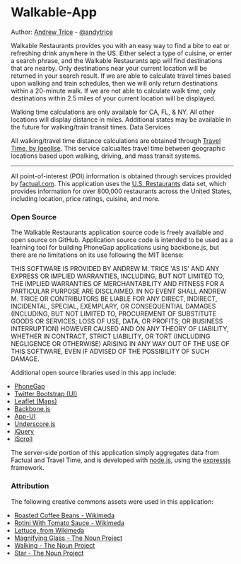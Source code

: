 Walkable-App
============

Author: <a href="http://tricedesigns.com" target="_blank">Andrew Trice</a> - <a href="http://www.twitter.com/andytrice" target="_blank">@andytrice</a>  

Walkable Restaurants provides you with an easy way to find a bite to eat or refreshing drink anywhere in the US. Either select a type of cuisine, or enter a search phrase, and the Walkable Restaurants app will find destinations that are nearby.
Only destinations near your current location will be returned in your search result. If we are able to calculate travel times based upon walking and train schedules, then we will only return destinations within a 20-minute walk. If we are not able to calculate walk time, only destinations within 2.5 miles of your current location will be displayed. 

Walking time calculations are only available for CA, FL, & NY. All other locations will display distance in miles. Additional states may be available in the future for walking/train transit times.
Data Services

All walking/travel time distance calculations are obtained through <a href="http://www.traveltimeapp.com/" target="_blank">Travel Time, by Igeolise</a>.  This service calcualtes travel time between geographic locations based upon walking, driving, and mass transit systems.
<hr/>
All point-of-interest (POI) information is obtained through services provided by <a href="http://www.factual.com/" target="_blank">factual.com</a>.  This application uses the <a href="http://www.factual.com/data-apis/places/restaurants" target="_blank">U.S. Restaurants</a> data set, which provides information for over 800,000 restaurants across the United States, including location, price ratings, cuisine, and more.
        
        
<h3>Open Source</h3>

The Walkable Restaurants application source code is freely available and open source on GitHub. Application source code is intended to be used as a learning tool for building PhoneGap applications using backbone.js, but there are no limitations on its use following the MIT license:

THIS SOFTWARE IS PROVIDED BY ANDREW M. TRICE 'AS IS' AND ANY EXPRESS OR IMPLIED WARRANTIES, INCLUDING, BUT NOT LIMITED TO, THE IMPLIED WARRANTIES OF MERCHANTABILITY AND FITNESS FOR A PARTICULAR PURPOSE ARE DISCLAIMED. IN NO EVENT SHALL ANDREW M. TRICE OR CONTRIBUTORS BE LIABLE FOR ANY DIRECT, INDIRECT, INCIDENTAL, SPECIAL, EXEMPLARY, OR  CONSEQUENTIAL DAMAGES (INCLUDING, BUT NOT LIMITED TO, PROCUREMENT OF SUBSTITUTE GOODS OR SERVICES; LOSS OF USE, DATA, OR PROFITS; OR BUSINESS INTERRUPTION) HOWEVER CAUSED AND ON ANY THEORY OF LIABILITY, WHETHER IN CONTRACT, STRICT LIABILITY, OR TORT (INCLUDING NEGLIGENCE OR OTHERWISE) ARISING IN ANY WAY OUT OF THE USE OF THIS SOFTWARE, EVEN IF ADVISED OF THE POSSIBILITY OF SUCH DAMAGE.


Additional open source libraries used in this app include:

<ul style="margin: 8px; padding: 0px;">
    <li><a href="http://phonegap.com" target="_blank">PhoneGap</a></li>
    <li><a href="http://twitter.github.com/bootstrap/" target="_blank">Twitter Bootstrap (UI)</a></li>
    <li><a href="leaflet.cloudmade.com" target="_blank">Leaflet (Maps)</a></li>
    <li><a href="http://backbonejs.org/" target="_blank">Backbone.js</a></li>
    <li><a href="triceam.github.com/app-UI/" target="_blank">App-UI</a></li>
    <li><a href="underscorejs.org" target="_blank">Underscore.js</a></li>
    <li><a href="jquery.com" target="_blank">jQuery</a></li>
    <li><a href="cubiq.org/iscroll" target="_blank">iScroll</a></li>
</ul>


The server-side portion of this application simply aggregates data from Factual and Travel Time, and is developed with <a href="nodejs.org" target="_blank">node.js</a>, using the <a href="http://expressjs.com/" target="_blank">expressjs</a> framework.
        
<h3>Attribution</h3>

The following creative commons assets were used in this application:
<ul style="margin: 8px; padding: 0px;">
    <li><a href="http://commons.wikimedia.org/wiki/File:Roasted_coffee_beans.jpg" target="_blank">Roasted Coffee Beans - Wikimeda</a></li>
    <li><a href="http://commons.wikimedia.org/wiki/File:Rotiniwithtomatosauce.jpg" target="_blank">Rotini With Tomato Sauce - Wikimeda</a></li>
    <li><a href="http://commons.wikimedia.org/wiki/File:Kopfsalat_Setzlinge.JPG" target="_blank">Lettuce, from Wikimeda</a></li>
    <li><a href="http://thenounproject.com/noun/magnifying-glass/#icon-No95" target="_blank">Magnifying Glass - The Noun Project</a></li>
    <li><a href="http://thenounproject.com/noun/walking/#icon-No250" target="_blank">Walking - The Noun Project</a></li>
    <li><a href="http://thenounproject.com/noun/star/#icon-No2889" target="_blank">Star - The Noun Project</a></li>
</ul>